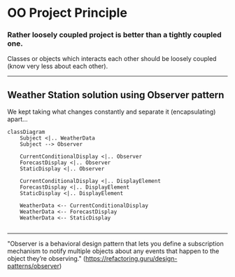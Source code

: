 # OO Project Principle
    
###  Rather loosely coupled project is better than a tightly coupled one. 

Classes or objects which interacts each other should be loosely coupled (know very less about each other).

--------------------------------------

## Weather Station solution using Observer pattern

We kept taking what changes constantly and separate it (encapsulating) apart...

```mermaid
classDiagram
    Subject <|.. WeatherData
    Subject --> Observer
    
    CurrentConditionalDisplay <|.. Observer
    ForecastDisplay <|.. Observer
    StaticDisplay <|.. Observer

    CurrentConditionalDisplay <|.. DisplayElement
    ForecastDisplay <|.. DisplayElement
    StaticDisplay <|.. DisplayElement
    
    WeatherData <-- CurrentConditionalDisplay
    WeatherData <-- ForecastDisplay
    WeatherData <-- StaticDisplay
    
```

--------------------------------------

"Observer is a behavioral design pattern that lets you define a subscription mechanism to notify multiple objects about any events that happen to the object they’re observing."
(https://refactoring.guru/design-patterns/observer)
